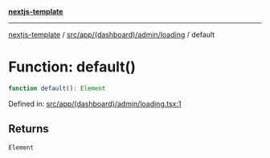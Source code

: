 [**nextjs-template**](../../../../../../README.md)

---

[nextjs-template](../../../../../../README.md) / [src/app/(dashboard)/admin/loading](../README.md) / default

# Function: default()

```ts
function default(): Element
```

Defined in: [src/app/(dashboard)/admin/loading.tsx:1](<https://github.com/Its-Satyajit/nextjs-template/blob/main/src/app/(dashboard)/admin/loading.tsx#L1>)

## Returns

`Element`
